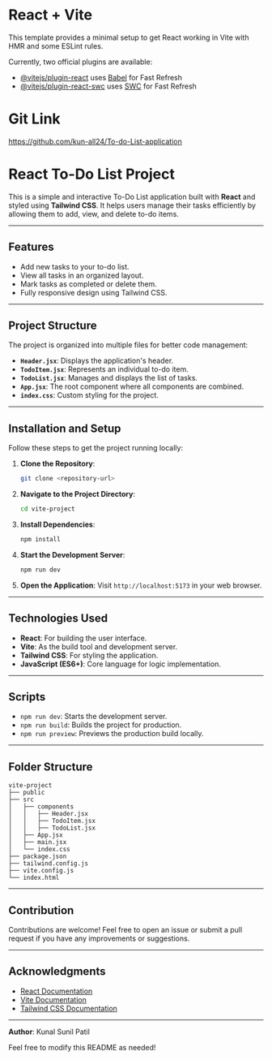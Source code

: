 # React + Vite

This template provides a minimal setup to get React working in Vite with HMR and some ESLint rules.

Currently, two official plugins are available:

- [@vitejs/plugin-react](https://github.com/vitejs/vite-plugin-react/blob/main/packages/plugin-react/README.md) uses [Babel](https://babeljs.io/) for Fast Refresh
- [@vitejs/plugin-react-swc](https://github.com/vitejs/vite-plugin-react-swc) uses [SWC](https://swc.rs/) for Fast Refresh

# Git Link

https://github.com/kun-all24/To-do-List-application


# React To-Do List Project

This is a simple and interactive To-Do List application built with **React** and styled using **Tailwind CSS**. It helps users manage their tasks efficiently by allowing them to add, view, and delete to-do items.

---

## Features

- Add new tasks to your to-do list.
- View all tasks in an organized layout.
- Mark tasks as completed or delete them.
- Fully responsive design using Tailwind CSS.

---

## Project Structure

The project is organized into multiple files for better code management:

- **`Header.jsx`**: Displays the application's header.
- **`TodoItem.jsx`**: Represents an individual to-do item.
- **`TodoList.jsx`**: Manages and displays the list of tasks.
- **`App.jsx`**: The root component where all components are combined.
- **`index.css`**: Custom styling for the project.

---

## Installation and Setup

Follow these steps to get the project running locally:

1. **Clone the Repository**:
   ```bash
   git clone <repository-url>
   ```

2. **Navigate to the Project Directory**:
   ```bash
   cd vite-project
   ```

3. **Install Dependencies**:
   ```bash
   npm install
   ```

4. **Start the Development Server**:
   ```bash
   npm run dev
   ```

5. **Open the Application**:
   Visit `http://localhost:5173` in your web browser.

---

## Technologies Used

- **React**: For building the user interface.
- **Vite**: As the build tool and development server.
- **Tailwind CSS**: For styling the application.
- **JavaScript (ES6+)**: Core language for logic implementation.

---

## Scripts

- `npm run dev`: Starts the development server.
- `npm run build`: Builds the project for production.
- `npm run preview`: Previews the production build locally.

---

## Folder Structure

```
vite-project
├── public
├── src
│   ├── components
│   │   ├── Header.jsx
│   │   ├── TodoItem.jsx
│   │   ├── TodoList.jsx
│   ├── App.jsx
│   ├── main.jsx
│   └── index.css
├── package.json
├── tailwind.config.js
├── vite.config.js
└── index.html
```

---

## Contribution

Contributions are welcome! Feel free to open an issue or submit a pull request if you have any improvements or suggestions.

---

## Acknowledgments

- [React Documentation](https://reactjs.org/docs/getting-started.html)
- [Vite Documentation](https://vitejs.dev/guide/)
- [Tailwind CSS Documentation](https://tailwindcss.com/docs)

---

**Author**: Kunal Sunil Patil

Feel free to modify this README as needed!
